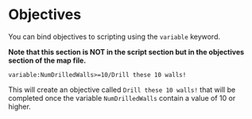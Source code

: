 #  Objectives
You can bind objectives to scripting using the `variable` keyword.

<b>Note that this section is NOT in the script section but in the objectives section of the map file.</b>

```
variable:NumDrilledWalls>=10/Drill these 10 walls!
```

This will create an objective called `Drill these 10 walls!` that will be completed once the variable `NumDrilledWalls` contain a value of 10 or higher.